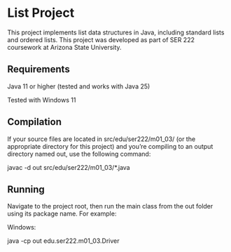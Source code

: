 # List Project

This project implements list data structures in Java, including standard lists and ordered lists. This project was developed as part of SER 222 coursework at Arizona State University.

## Requirements

Java 11 or higher (tested and works with Java 25)

Tested with Windows 11

## Compilation

If your source files are located in src/edu/ser222/m01_03/ (or the appropriate directory for this project) and you’re compiling to an output directory named out, use the following command:

javac -d out src/edu/ser222/m01_03/*.java

## Running

Navigate to the project root, then run the main class from the out folder using its package name. For example:

Windows:

java -cp out edu.ser222.m01_03.Driver
